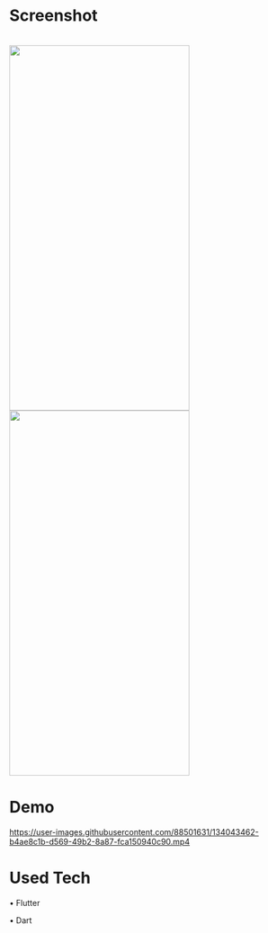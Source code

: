 # Screenshot
<br>

<img src="https://user-images.githubusercontent.com/88501631/134782364-d6ad1869-9a7c-4f57-b17f-ef235ce12a2d.png" width="320" height="650"/>
<br>

<img src="https://user-images.githubusercontent.com/88501631/134782325-ca892816-4878-4662-bae6-8eb9487c9512.png" width="320" height="650"/>
<br>




# Demo




https://user-images.githubusercontent.com/88501631/134043462-b4ae8c1b-d569-49b2-8a87-fca150940c90.mp4


# Used Tech
• Flutter

• Dart

